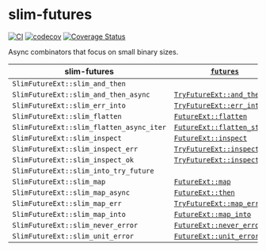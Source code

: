 # slim-futures

[![CI](https://github.com/EFanZh/slim-futures/actions/workflows/ci.yml/badge.svg)](https://github.com/EFanZh/slim-futures/actions/workflows/ci.yml)
[![codecov](https://codecov.io/gh/EFanZh/slim-futures/branch/main/graph/badge.svg)](https://codecov.io/gh/EFanZh/slim-futures)
[![Coverage Status](https://coveralls.io/repos/github/EFanZh/slim-futures/badge.svg?branch=main)](https://coveralls.io/github/EFanZh/slim-futures?branch=main)

Async combinators that focus on small binary sizes.

| slim-futures                             | [`futures`]                   |
| ---------------------------------------- | ----------------------------- |
| `SlimFutureExt::slim_and_then`           |                               |
| `SlimFutureExt::slim_and_then_async`     | [`TryFutureExt::and_then`]    |
| `SlimFutureExt::slim_err_into`           | [`TryFutureExt::err_into`]    |
| `SlimFutureExt::slim_flatten`            | [`FutureExt::flatten`]        |
| `SlimFutureExt::slim_flatten_async_iter` | [`FutureExt::flatten_stream`] |
| `SlimFutureExt::slim_inspect`            | [`FutureExt::inspect`]        |
| `SlimFutureExt::slim_inspect_err`        | [`TryFutureExt::inspect_err`] |
| `SlimFutureExt::slim_inspect_ok`         | [`TryFutureExt::inspect_ok`]  |
| `SlimFutureExt::slim_into_try_future`    |                               |
| `SlimFutureExt::slim_map`                | [`FutureExt::map`]            |
| `SlimFutureExt::slim_map_async`          | [`FutureExt::then`]           |
| `SlimFutureExt::slim_map_err`            | [`TryFutureExt::map_err`]     |
| `SlimFutureExt::slim_map_into`           | [`FutureExt::map_into`]       |
| `SlimFutureExt::slim_never_error`        | [`FutureExt::never_error`]    |
| `SlimFutureExt::slim_unit_error`         | [`FutureExt::unit_error`]     |

[`futures`]: https://docs.rs/futures/latest/futures/
[`FutureExt::flatten`]: https://docs.rs/futures/latest/futures/future/trait.FutureExt.html#method.flatten
[`FutureExt::flatten_stream`]: https://docs.rs/futures/latest/futures/future/trait.FutureExt.html#method.flatten_stream
[`FutureExt::inspect`]: https://docs.rs/futures/latest/futures/future/trait.FutureExt.html#method.inspect
[`FutureExt::map`]: https://docs.rs/futures/latest/futures/future/trait.FutureExt.html#method.map
[`FutureExt::map_into`]: https://docs.rs/futures/latest/futures/future/trait.FutureExt.html#method.map_into
[`FutureExt::never_error`]: https://docs.rs/futures/latest/futures/future/trait.FutureExt.html#method.never_error
[`FutureExt::then`]: https://docs.rs/futures/latest/futures/future/trait.FutureExt.html#method.then
[`FutureExt::unit_error`]: https://docs.rs/futures/latest/futures/future/trait.FutureExt.html#method.unit_error
[`TryFutureExt::and_then`]: https://docs.rs/futures/latest/futures/future/trait.TryFutureExt.html#method.and_then
[`TryFutureExt::err_into`]: https://docs.rs/futures/latest/futures/future/trait.TryFutureExt.html#method.err_into
[`TryFutureExt::inspect_err`]: https://docs.rs/futures/latest/futures/future/trait.TryFutureExt.html#method.inspect_err
[`TryFutureExt::inspect_ok`]: https://docs.rs/futures/latest/futures/future/trait.TryFutureExt.html#method.inspect_ok
[`TryFutureExt::map_err`]: https://docs.rs/futures/latest/futures/future/trait.TryFutureExt.html#method.map_err
